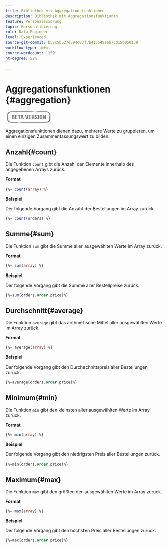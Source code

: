 ```yaml
---
title: Bibliothek mit Aggregationsfunktionen
description: Bibliothek mit Aggregationsfunktionen
feature: Personalisierung
topic: Personalisierung
role: Data Engineer
level: Experienced
source-git-commit: b58c5b527e594c03f3b415549e6b7cd15b050139
workflow-type: tm+mt
source-wordcount: '159'
ht-degree: 52%

---
```


# Aggregationsfunktionen {#aggregation}

![](../../assets/do-not-localize/badge.png)

Aggregationsfunktionen dienen dazu, mehrere Werte zu gruppieren, um einen einzigen Zusammenfassungswert zu bilden.

## Anzahl{#count}

Die Funktion `count` gibt die Anzahl der Elemente innerhalb des angegebenen Arrays zurück.

**Format**

```sql
{%= count(array) %}
```

**Beispiel**

Der folgende Vorgang gibt die Anzahl der Bestellungen im Array zurück.

```sql
{%= count(orders) %}
```

## Summe{#sum}

Die Funktion `sum` gibt die Summe aller ausgewählten Werte im Array zurück.

**Format**

```sql
{%= sum(array) %}
```

**Beispiel**

Der folgende Vorgang gibt die Summe aller Bestellpreise zurück.

```sql
{%=sum(orders.order.price)%}
```

## Durchschnitt{#average}

Die Funktion `average` gibt das arithmetische Mittel aller ausgewählten Werte im Array zurück.

**Format**

```sql
{%= average(array) %}
```

**Beispiel**

Der folgende Vorgang gibt den Durchschnittspreis aller Bestellungen zurück.

```sql
{%=average(orders.order.price)%}
```

## Minimum{#min}

Die Funktion `min` gibt den kleinsten aller ausgewählten Werte im Array zurück.

**Format**

```sql
{%= min(array) %}
```

**Beispiel**

Der folgende Vorgang gibt den niedrigsten Preis aller Bestellungen zurück.

```sql
{%=min(orders.order.price)%}
```

## Maximum{#max}

Die Funktion `max` gibt den größten der ausgewählten Werte im Array zurück.

**Format**

```sql
{%= max(array) %}
```

**Beispiel**

Der folgende Vorgang gibt den höchsten Preis aller Bestellungen zurück.

```sql
{%=max(orders.order.price)%}
```
